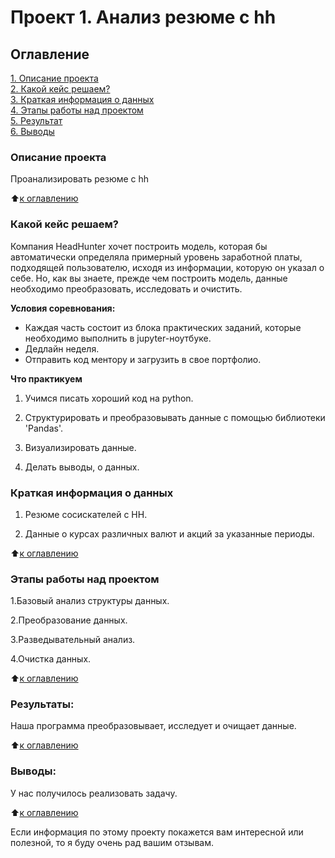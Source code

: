 # Проект 1. Анализ резюме с hh

## Оглавление  
[1. Описание проекта](https://github.com/SemenPanin/data_scince/tree/main/Project_1#описание-проекта)  
[2. Какой кейс решаем?](https://github.com/SemenPanin/data_scince/tree/main/Project_1#какой-кейс-решаем)  
[3. Краткая информация о данных](https://github.com/SemenPanin/data_scince/tree/main/Project_1#краткая-информация-о-данных)  
[4. Этапы работы над проектом](https://github.com/SemenPanin/data_scince/tree/main/Project_1#этапы-работы-над-проектом)  
[5. Результат](https://github.com/SemenPanin/data_scince/tree/main/Project_1#результаты)    
[6. Выводы](https://github.com/SemenPanin/data_scince/tree/main/Project_1#выводы) 

### Описание проекта    
Проанализировать резюме с hh

:arrow_up:[к оглавлению](https://github.com/SemenPanin/data_scince/tree/main/Project_1#оглавление)


### Какой кейс решаем?    
Компания HeadHunter хочет построить модель, которая бы автоматически определяла примерный уровень заработной платы, подходящей пользователю, исходя из информации, которую он указал о себе. Но, как вы знаете, прежде чем построить модель, данные необходимо преобразовать, исследовать и очистить.

**Условия соревнования:**  
- Каждая часть состоит из блока практических заданий, которые необходимо выполнить в jupyter-ноутбуке.
- Дедлайн неделя.
- Отправить код ментору и загрузить в свое портфолио.


**Что практикуем**     
1. Учимся писать хороший код на python.

2. Структурировать и преобразовывать данные с помощью 
библиотеки 'Pandas'.

3. Визуализировать данные.

4. Делать выводы, о данных.



### Краткая информация о данных
1. Резюме сосискателей с HH.

2. Данные о курсах различных валют и акций за указанные периоды.
  
:arrow_up:[к оглавлению](https://github.com/SemenPanin/data_scince/tree/main/Project_1#оглавление)


### Этапы работы над проектом  
1.Базовый анализ структуры данных.

2.Преобразование данных.

3.Разведывательный анализ.

4.Очистка данных.

:arrow_up:[к оглавлению](https://github.com/SemenPanin/data_scince/tree/main/Project_1#оглавление)


### Результаты:  
Наша программа  преобразовывает, исследует и очищает данные.

:arrow_up:[к оглавлению](https://github.com/SemenPanin/data_scince/tree/main/Project_1#оглавление)


### Выводы:  
У нас получилось реализовать задачу.

:arrow_up:[к оглавлению](https://github.com/SemenPanin/data_scince/tree/main/Project_1#оглавление)


Если информация по этому проекту покажется вам интересной или полезной, то я буду очень рад вашим отзывам.